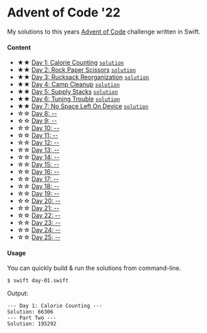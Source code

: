 # Advent of Code '22

My solutions to this years [Advent of Code](https://adventofcode.com) challenge written in Swift.

#### Content

- ★★ [Day 1: Calorie Counting](https://adventofcode.com/2022/day/1) [`solution`](day-01.swift)
- ★★ [Day 2: Rock Paper Scissors](https://adventofcode.com/2022/day/2) [`solution`](day-02.swift)
- ★★ [Day 3: Rucksack Reorganization](https://adventofcode.com/2022/day/3) [`solution`](day-03.swift)
- ★★ [Day 4: Camp Cleanup](https://adventofcode.com/2022/day/4) [`solution`](day-04.swift)
- ★★ [Day 5: Supply Stacks](https://adventofcode.com/2022/day/5) [`solution`](day-05.swift)
- ★★ [Day 6: Tuning Trouble](https://adventofcode.com/2022/day/6) [`solution`](day-06.swift)
- ★★ [Day 7: No Space Left On Device](https://adventofcode.com/2022/day/7) [`solution`](day-07.swift)
- ☆☆ [Day 8: --](https://adventofcode.com/2022/day/8)
- ☆☆ [Day 9: --](https://adventofcode.com/2022/day/9)
- ☆☆ [Day 10: --](https://adventofcode.com/2022/day/10)
- ☆☆ [Day 11: --](https://adventofcode.com/2022/day/11)
- ☆☆ [Day 12: --](https://adventofcode.com/2022/day/12)
- ☆☆ [Day 13: --](https://adventofcode.com/2022/day/13)
- ☆☆ [Day 14: --](https://adventofcode.com/2022/day/14)
- ☆☆ [Day 15: --](https://adventofcode.com/2022/day/15)
- ☆☆ [Day 16: --](https://adventofcode.com/2022/day/16)
- ☆☆ [Day 17: --](https://adventofcode.com/2022/day/17)
- ☆☆ [Day 18: --](https://adventofcode.com/2022/day/18)
- ☆☆ [Day 19: --](https://adventofcode.com/2022/day/19)
- ☆☆ [Day 20: --](https://adventofcode.com/2022/day/20)
- ☆☆ [Day 21: --](https://adventofcode.com/2022/day/21)
- ☆☆ [Day 22: --](https://adventofcode.com/2022/day/22)
- ☆☆ [Day 23: --](https://adventofcode.com/2022/day/23)
- ☆☆ [Day 24: --](https://adventofcode.com/2022/day/24)
- ☆☆ [Day 25: --](https://adventofcode.com/2022/day/25)

#### Usage

You can quickly build & run the solutions from command-line.
```shell
$ swift day-01.swift
```
Output:
```
--- Day 1: Calorie Counting ---
Solution: 66306
--- Part Two ---
Solution: 195292
```
